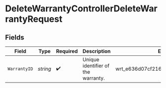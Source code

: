 # DeleteWarrantyControllerDeleteWarrantyRequest


## Fields

| Field                                | Type                                 | Required                             | Description                          | Example                              |
| ------------------------------------ | ------------------------------------ | ------------------------------------ | ------------------------------------ | ------------------------------------ |
| `WarrantyID`                         | *string*                             | :heavy_check_mark:                   | Unique identifier of the warranty.   | wrt_e636d07cf21647a78bfbf971e52ea196 |